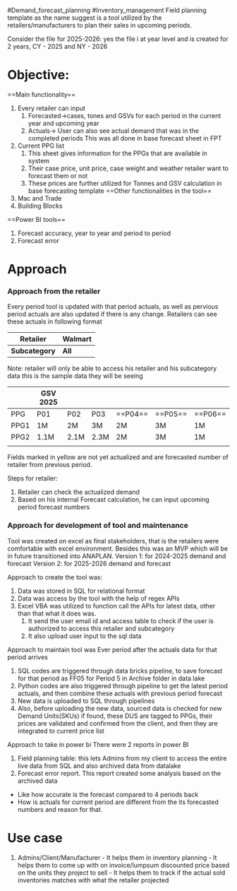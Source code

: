 #Demand_forecast_planning #Inventory_management
Field planning template as the name suggest is a tool utilized by the retailers/manufacturers to plan their sales in upcoming periods.

Consider the file for 2025-2026: yes the file i at year level and is created for 2 years, CY - 2025 and NY - 2026
# Objective:
==Main functionality==
1. Every retailer can input 
	1. Forecasted->cases, tones and GSVs for each period in the current year and upcoming year
	2. Actuals-> User can also see actual demand that was in the completed periods
	This was all done in base forecast sheet in FPT
2. Current PPG list
	1. This sheet gives information for the PPGs that are available in system
	2. Their case price, unit price, case weight and weather retailer want to forecast them or not
	3. These prices are further utilized for Tonnes and GSV calculation in base forecasting template 
==Other functionalities in the tool==
3. Mac and Trade
4. Building Blocks

==Power BI tools==
1. Forecast accuracy, year to year and period to period
2. Forecast error


# Approach

### Approach from the retailer
Every period tool is updated with that period actuals, as well as pervious period actuals are also updated if there is any change.
Retailers can see these actuals in following format

| **Retailer**    | **Walmart** |
| --------------- | ------- |
| **Subcategory** | **All**     |
Note: retailer will only be able to access his retailer and his subcategory data
this is the sample data they will be seeing

|      | GSV 2025 |      |      |         |         |         |
| ---- | -------- | ---- | ---- | ------- | ------- | ------- |
| PPG  | P01      | P02  | P03  | ==P04== | ==P05== | ==P06== |
| PPG1 | 1M       | 2M   | 3M   | 2M      | 3M      | 1M      |
| PPG2 | 1.1M     | 2.1M | 2.3M | 2M      | 3M      | 1M      |
|      |          |      |      |         |         |         |
Fields marked in yellow are not yet actualized and are forecasted number of retailer from previous period.

Steps for retailer:
1. Retailer can check the actualized demand
2. Based on his internal Forecast calculation, he can input upcoming period forecast numbers

### Approach for development of tool and maintenance
Tool was created on excel as final stakeholders, that is the retailers were comfortable with excel environment. 
Besides this was an MVP which will be in future transitioned into ANAPLAN.
Version 1: for 2024-2025 demand and forecast
Version 2: for 2025-2026 demand and forecast

Approach to create the tool was:
1. Data was stored in SQL for relational format
2. Data was access by the tool with the help of regex APIs
3. Excel VBA was utilized to function call the APIs for latest data, other than that what it does was.
	1. It send the user email id and access table to check if the user is authorized to access this retailer and subcategory 
	2. It also upload user input to the sql data

Approach to maintain tool was
Ever period after the actuals data for that period arrives
1. SQL codes are triggered through data bricks pipeline, to save forecast for that period as
   FF05 for Period 5 in Archive folder in data lake
2. Python codes are also triggered through pipeline to get the latest period actuals, and then combine these actuals with previous period forecast
3. New data is uploaded to SQL through pipelines
4. Also, before uploading the new data, sourced data is checked for new Demand Units(SKUs)
if found, these DUS are tagged to PPGs, their prices are validated and confirmed from the client, and then they are integrated to current price list

Approach to take in power bi
There were 2 reports in power BI
1. Field planning table:
this lets Admins from my client to access the entire live data from SQL and also archived data from datalake
2. Forecast error report.
This report created some analysis based on the archived data
- Like how accurate is the forecast compared to 4 periods back
- How is actuals for current period are different from the its forecasted numbers and reason for that.




# Use case
1. Admins/Client/Manufacturer
		- It helps them in inventory planning
		- It helps them to come up with on invoice/lumpsum discounted price based on the units they project to sell
		- It helps them to track if the actual sold inventories matches with what the retailer projected